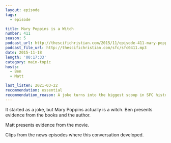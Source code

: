 ```yaml
---
layout: episode
tags:
  - episode

title: Mary Poppins is a Witch
number: 411
season: 5
podcast_url: http://thescifichristian.com/2015/11/episode-411-mary-poppins-is-a-witch/
podcast_file_url: http://thescifichristian.com/sfc/sfc0411.mp3
date: 2015-11-18
length: '00:17:33'
category: main-topic
hosts:
  - Ben
  - Matt

last_listen: 2021-03-22
recommendation: essential
recommendation_reason: A joke turns into the biggest scoop in SFC history!!
---
```


It started as a joke, but Mary Poppins actually is a witch. Ben presents evidence from the books and the author.

Matt presents evidence from the movie.

Clips from the news episodes where this conversation developed.